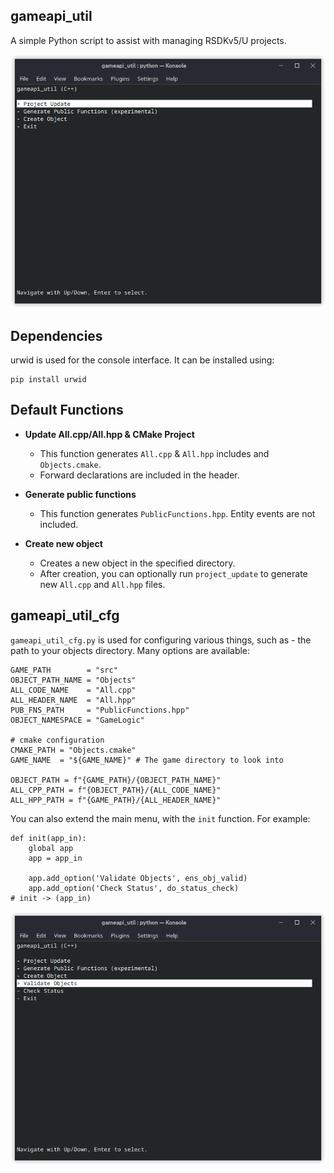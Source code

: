## gameapi_util
A simple Python script to assist with managing RSDKv5/U projects.

![Screenshot of the main interface](/screenshots/main.png)

## Dependencies

urwid is used for the console interface. It can be installed using:
```
pip install urwid
```

## Default Functions

- **Update All.cpp/All.hpp & CMake Project**
  - This function generates `All.cpp` & `All.hpp` includes and `Objects.cmake`.
  - Forward declarations are included in the header.

- **Generate public functions**
  - This function generates `PublicFunctions.hpp`. Entity events are not included.

- **Create new object**
  - Creates a new object in the specified directory.
  - After creation, you can optionally run `project_update` to generate new `All.cpp` and `All.hpp` files.

## gameapi_util_cfg
`gameapi_util_cfg.py` is used for configuring various things, such as - the path to your objects directory. Many options are available:
```
GAME_PATH        = "src"
OBJECT_PATH_NAME = "Objects"
ALL_CODE_NAME    = "All.cpp"
ALL_HEADER_NAME  = "All.hpp"
PUB_FNS_PATH     = "PublicFunctions.hpp"
OBJECT_NAMESPACE = "GameLogic"

# cmake configuration
CMAKE_PATH = "Objects.cmake"
GAME_NAME  = "${GAME_NAME}" # The game directory to look into

OBJECT_PATH = f"{GAME_PATH}/{OBJECT_PATH_NAME}"
ALL_CPP_PATH = f"{OBJECT_PATH}/{ALL_CODE_NAME}"
ALL_HPP_PATH = f"{GAME_PATH}/{ALL_HEADER_NAME}"
```

You can also extend the main menu, with the `init` function. For example:
```
def init(app_in):
    global app
    app = app_in

    app.add_option('Validate Objects', ens_obj_valid)
    app.add_option('Check Status', do_status_check)
# init -> (app_in)
```

![Screenshot of the main interface, after being extended by gameapi_util_cfg.py](/screenshots/main_extended.png)
